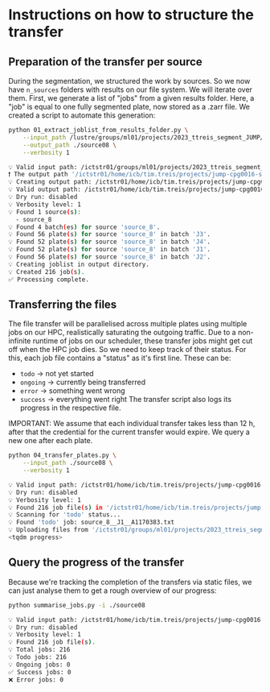 # Instructions on how to structure the transfer

## Preparation of the transfer per source
During the segmentation, we structured the work by sources. So we now have `n_sources` folders with results on our file system. We will iterate over them. First, we generate a list of "jobs" from a given results folder. Here, a "job" is equal to one fully segmented plate, now stored as a .zarr file. We created a script to automate this generation:

```bash
python 01_extract_joblist_from_results_folder.py \
    --input_path /lustre/groups/ml01/projects/2023_ttreis_segment_JUMP/snakemake/final_source08/snakemake/results \
    --output_path ./source08 \
    --verbosity 1
```

```bash
💡 Valid input path: /ictstr01/groups/ml01/projects/2023_ttreis_segment_JUMP/snakemake/final_source08/snakemake/results
❗ The output path '/ictstr01/home/icb/tim.treis/projects/jump-cpg0016-segmentation/scripts/source08' does not exist.
💡 Creating output path: /ictstr01/home/icb/tim.treis/projects/jump-cpg0016-segmentation/scripts/source08
💡 Valid output path: /ictstr01/home/icb/tim.treis/projects/jump-cpg0016-segmentation/scripts/source08
💡 Dry run: disabled
💡 Verbosity level: 1
💡 Found 1 source(s):
  - source_8
💡 Found 4 batch(es) for source 'source_8'.
💡 Found 56 plate(s) for source 'source_8' in batch 'J3'.
💡 Found 52 plate(s) for source 'source_8' in batch 'J4'.
💡 Found 52 plate(s) for source 'source_8' in batch 'J1'.
💡 Found 56 plate(s) for source 'source_8' in batch 'J2'.
💡 Creating joblist in output directory.
💡 Created 216 job(s).
✅ Processing complete.
```

## Transferring the files
The file transfer will be parallelised across multiple plates using multiple jobs on our HPC, realistically saturating the outgoing traffic. Due to a non-infinite runtime of jobs on our scheduler, these transfer jobs might get cut off when the HPC job dies. So we need to keep track of their status. For this, each job file contains a "status" as it's first line. These can be:
- `todo` -> not yet started
- `ongoing` -> currently being transferred
- `error` -> something went wrong
- `success` -> everything went right
The transfer script also logs its progress in the respective file.

IMPORTANT: We assume that each individual transfer takes less than 12 h, after that the credential for the current transfer would expire. We query a new one after each plate.

```bash
python 04_transfer_plates.py \
    --input_path ./source08 \
    --verbosity 1 
```
```bash
💡 Valid input path: /ictstr01/home/icb/tim.treis/projects/jump-cpg0016-segmentation/scripts/source08
💡 Dry run: disabled
💡 Verbosity level: 1
💡 Found 216 job file(s) in '/ictstr01/home/icb/tim.treis/projects/jump-cpg0016-segmentation/scripts/source08'.
💡 Scanning for 'todo' status...
💡 Found 'todo' job: source_8__J1__A1170383.txt
💡 Uploading files from '/ictstr01/groups/ml01/projects/2023_ttreis_segment_JUMP/snakemake/final_source08/snakemake/results/aggregated/broad/cellpainting-gallery/cpg0016-jump/source_8/workspace/segmentation/cellpose/objects/J1/A1170383' to S3...
<tqdm progress>
```

## Query the progress of the transfer
Because we're tracking the completion of the transfers via static files, we can just analyse them to get a rough overview of our progress:

```bash
python summarise_jobs.py -i ./source08
```
```bash
💡 Valid input path: /ictstr01/home/icb/tim.treis/projects/jump-cpg0016-segmentation/scripts/source08
💡 Dry run: disabled
💡 Verbosity level: 1
💡 Found 216 job file(s).
💡 Total jobs: 216
💡 Todo jobs: 216
💡 Ongoing jobs: 0
✅ Success jobs: 0
❌ Error jobs: 0
```